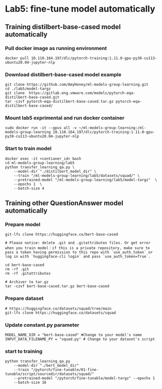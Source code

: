 # Lab5: fine-tune model automatically

## Training distilbert-base-cased model automatically

### Pull docker image as running environment
```
docker pull 10.110.164.197/dlc/pytorch-training:1.11.0-gpu-py38-cu113-ubuntu20.04-jupyter-nlp
```

### Download distilbert-base-cased model example 
```
git clone https://github.com/AmyHoney/ml-models-group-learning.git
cd ./lab5/model-targz
git clone  https://gitlab.eng.vmware.com/models/pytorch-eqa-distilbert-base-cased.git
tar -czvf pytorch-eqa-distilbert-base-cased.tar.gz pytorch-eqa-distilbert-base-cased/

```

### Mount lab5 exprimental and run docker container
```
sudo docker run -it --gpus all -v ~/ml-models-group-learning:/ml-models-group-learning 10.110.164.197/dlc/pytorch-training:1.11.0-gpu-py38-cu113-ubuntu20.04-jupyter-nlp
```

### Start to train model
```
docker exec -it <contianer_id> bash
cd ml-models-group-learning/lab5
python transfer_learning_qa.py \
    --model-dir "./distilbert_model_dir" \
    --train "/ml-models-group-learning/lab5/datasets/squad/" \
    --pretrained-model "/ml-models-group-learning/lab5/model-targz"  \
    --epochs 1  \
    --batch-size 4
```

## Training other QuestionAnswer model automatically

### Prepare model

```
git-lfs clone https://huggingface.co/bert-base-cased

# Please notice: delete .git and .gitattributes files. Or get error when you train model：if this is a private repository, make sure to pass a token having permission to this repo with `use_auth_token` or log in with `huggingface-cli login` and pass `use_auth_token=True`.

cd bert-base-cased
rm -rf .git
rm -rf .gitattributes

# Archiver to tar.gz
tar -czvf bert-base-cased.tar.gz bert-base-cased
```

### Prepare dataset

```
# https://huggingface.co/datasets/squad/tree/main
git-lfs clone https://huggingface.co/datasets/squad
```

### Update constant.py parameter

```
MODEL_NAME_DIR = "bert-base-cased" #Change to your model's name
INPUT_DATA_FILENAME_PY = "squad.py" # Change to your dataset's script
```

### start to training

```
python transfer_learning_qa.py 
    --model-dir "./bert_model_dir" 
    --train "/pytorch/fine-tunable/01-fine-tunable/script/sourcedir/datasets/squad/" 
    --pretrained-model "/pytorch/fine-tunable/model-targz" --epochs 1 
    --batch-size 16
```